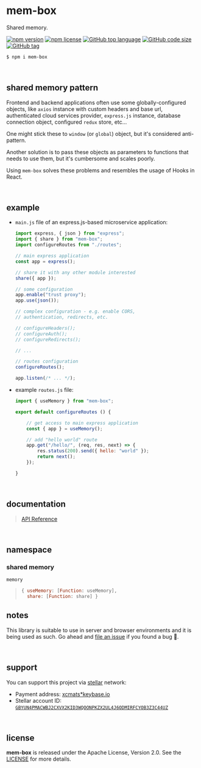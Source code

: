 # mem-box

Shared memory.

[![npm version](https://img.shields.io/npm/v/mem-box.svg)](https://www.npmjs.com/package/mem-box)
[![npm license](https://img.shields.io/npm/l/mem-box.svg)](https://www.npmjs.com/package/mem-box)
[![GitHub top language](https://img.shields.io/github/languages/top/drmats/mem-box.svg)](https://github.com/drmats/mem-box)
[![GitHub code size](https://img.shields.io/github/languages/code-size/drmats/mem-box.svg)](https://github.com/drmats/mem-box)
[![GitHub tag](https://img.shields.io/github/tag/drmats/mem-box.svg)](https://github.com/drmats/mem-box)

```bash
$ npm i mem-box
```

<br />




## shared memory pattern

Frontend and backend applications often use some globally-configured objects,
like `axios` instance with custom headers and base url, authenticated cloud
services provider, `express.js` instance, database connection object,
configured `redux` store, etc...

One might stick these to `window` (or `global`) object, but it's considered
anti-pattern.

Another solution is to pass these objects as parameters to functions that
needs to use them, but it's cumbersome and scales poorly.

Using `mem-box` solves these problems and resembles the usage of Hooks
in React.

<br />




## example

* `main.js` file of an express.js-based microservice application:

    ```javascript
    import express, { json } from "express";
    import { share } from "mem-box";
    import configureRoutes from "./routes";

    // main express application
    const app = express();

    // share it with any other module interested
    share({ app });

    // some configuration
    app.enable("trust proxy");
    app.use(json());

    // complex configuration - e.g. enable CORS,
    // authentication, redirects, etc.

    // configureHeaders();
    // configureAuth();
    // configureRedirects();

    // ...

    // routes configuration
    configureRoutes();

    app.listen(/* ... */);
    ```

* example `routes.js` file:

    ```javascript
    import { useMemory } from "mem-box";

    export default configureRoutes () {

        // get access to main express application
        const { app } = useMemory();

        // add "hello world" route
        app.get("/hello/", (req, res, next) => {
            res.status(200).send({ hello: "world" });
            return next();
        });

    }
    ```

<br />




## documentation

> [API Reference](https://drmats.github.io/mem-box/)

<br />




## namespace

### shared **memory**

```javascript
memory
```

> ```javascript
> { useMemory: [Function: useMemory],
>   share: [Function: share] }
> ```




## notes

This library is suitable to use in server and browser environments
and it is being used as such.
Go ahead and [file an issue](https://github.com/drmats/mem-box/issues/new)
if you found a bug 🐞.

</br>




## support

You can support this project via [stellar][stellar] network:

* Payment address: [xcmats*keybase.io][xcmatspayment]
* Stellar account ID: [`GBYUN4PMACWBJ2CXVX2KID3WQOONPKZX2UL4J6ODMIRFCYOB3Z3C44UZ`][addressproof]

<br />




## license

**mem-box** is released under the Apache License, Version 2.0. See the
[LICENSE](https://github.com/drmats/mem-box/blob/master/LICENSE)
for more details.




[stellar]: https://learn.stellar.org
[xcmatspayment]: https://keybase.io/xcmats
[addressproof]: https://keybase.io/xcmats/sigchain#d0999a36b501c4818c15cf813f5a53da5bfe437875d92262be8d285bbb67614e22
